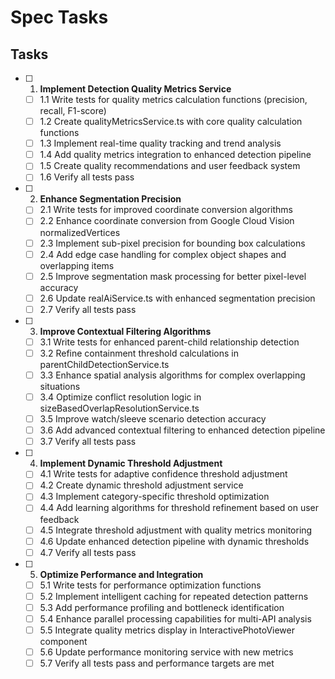 # Spec Tasks

## Tasks

- [ ] 1. **Implement Detection Quality Metrics Service**
  - [ ] 1.1 Write tests for quality metrics calculation functions (precision, recall, F1-score)
  - [ ] 1.2 Create qualityMetricsService.ts with core quality calculation functions
  - [ ] 1.3 Implement real-time quality tracking and trend analysis
  - [ ] 1.4 Add quality metrics integration to enhanced detection pipeline
  - [ ] 1.5 Create quality recommendations and user feedback system
  - [ ] 1.6 Verify all tests pass

- [ ] 2. **Enhance Segmentation Precision**
  - [ ] 2.1 Write tests for improved coordinate conversion algorithms
  - [ ] 2.2 Enhance coordinate conversion from Google Cloud Vision normalizedVertices
  - [ ] 2.3 Implement sub-pixel precision for bounding box calculations
  - [ ] 2.4 Add edge case handling for complex object shapes and overlapping items
  - [ ] 2.5 Improve segmentation mask processing for better pixel-level accuracy
  - [ ] 2.6 Update realAiService.ts with enhanced segmentation precision
  - [ ] 2.7 Verify all tests pass

- [ ] 3. **Improve Contextual Filtering Algorithms**
  - [ ] 3.1 Write tests for enhanced parent-child relationship detection
  - [ ] 3.2 Refine containment threshold calculations in parentChildDetectionService.ts
  - [ ] 3.3 Enhance spatial analysis algorithms for complex overlapping situations
  - [ ] 3.4 Optimize conflict resolution logic in sizeBasedOverlapResolutionService.ts
  - [ ] 3.5 Improve watch/sleeve scenario detection accuracy
  - [ ] 3.6 Add advanced contextual filtering to enhanced detection pipeline
  - [ ] 3.7 Verify all tests pass

- [ ] 4. **Implement Dynamic Threshold Adjustment**
  - [ ] 4.1 Write tests for adaptive confidence threshold adjustment
  - [ ] 4.2 Create dynamic threshold adjustment service
  - [ ] 4.3 Implement category-specific threshold optimization
  - [ ] 4.4 Add learning algorithms for threshold refinement based on user feedback
  - [ ] 4.5 Integrate threshold adjustment with quality metrics monitoring
  - [ ] 4.6 Update enhanced detection pipeline with dynamic thresholds
  - [ ] 4.7 Verify all tests pass

- [ ] 5. **Optimize Performance and Integration**
  - [ ] 5.1 Write tests for performance optimization functions
  - [ ] 5.2 Implement intelligent caching for repeated detection patterns
  - [ ] 5.3 Add performance profiling and bottleneck identification
  - [ ] 5.4 Enhance parallel processing capabilities for multi-API analysis
  - [ ] 5.5 Integrate quality metrics display in InteractivePhotoViewer component
  - [ ] 5.6 Update performance monitoring service with new metrics
  - [ ] 5.7 Verify all tests pass and performance targets are met
